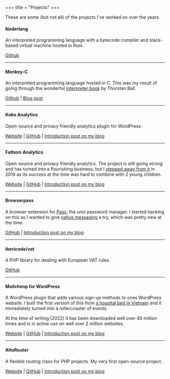 +++
title = "Projects"
+++

These are some (but not all) of the projects I've worked on over the years.

#### Nederlang

An interpreted programming language with a bytecode compiler and stack-based virtual machine hosted in Rust.

[Github](https://github.com/dannyvankooten/nederlang)

---

#### Monkey-C

An interpreted programming language hosted in C. This was my result of going through the wonderful [interpreter book](https://interpreterbook.com/) by Thorsten Ball.

[Github](https://github.com/dannyvankooten/monkey-c-monkey-do) | [Blog post](/blog/2020/writing-an-interpreter-compiler/)

---

#### Koko Analytics

Open-source and privacy friendly analytics plugin for WordPress.

[Website](https://www.kokoanalytics.com/) | [GitHub](https://github.com/ibericode/koko-analytics) | [Introduction post on my blog](/blog/2019/introducing-koko-analytics/)

---

#### Fathom Analytics

Open-source and privacy friendly analytics. The project is still going strong and has turned into a flourishing business, but I [stepped away from it](/blog/2019/stepping-down-fathom-maintainer/) in 2019 as its success at the time was hard to combine with 2 young children.

[Website](https://usefathom.com/) | [GitHub](https://github.com/usefathom/fathom) | [Introduction post on my blog](/blog/2018/reviving-ana-as-fathom/)

---

#### Browserpass

A browser extension for [Pass](https://www.passwordstore.org/), the unix password manager. I started hacking on this as I wanted to give [native messaging](https://developer.mozilla.org/en-US/docs/Mozilla/Add-ons/WebExtensions/Native_messaging) a try, which was pretty new at the time.

[GitHub](https://github.com/browserpass/browserpass-legacy) | [Introduction post on my blog](/blog/2016/chrome-extension-for-pass/)

---

#### ibericode/vat

A PHP library for dealing with European VAT rules.

[GitHub](https://github.com/ibericode/vat)

---

#### Mailchimp for WordPress

A WordPress plugin that adds various sign-up methods to ones WordPress website. I built the first version of this from [a hospital bed in Vietnam](/blog/2013/100-000-plugin-downloads-6-months-mailchimp-wordpress/) and it immediately turned into a rollercoaster of events.

At the time of writing (2022) it has been downloaded well over 40 million times and is in active use on well over 2 million websites.

[Website](https://www.mc4wp.com/) | [GitHub](https://github.com/ibericode/mailchimp-for-wordpress) | [Introduction post on my blog](/blog/2013/my-newest-wordpress-plugin-mailchimp-for-wp/)

---

#### AltoRouter

A flexible routing class for PHP projects. My very first open-source project.

[Website](https://altorouter.com/) | [GitHub](https://github.com/dannyvankooten/AltoRouter) | [Introduction post on my blog](/blog/2012/altorouter-php-routing-class/)
